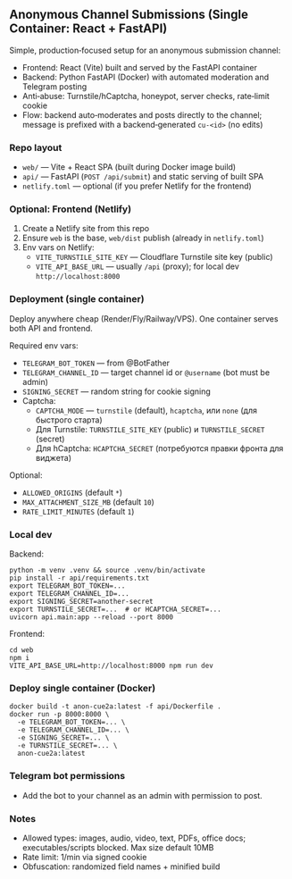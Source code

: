 ## Anonymous Channel Submissions (Single Container: React + FastAPI)

Simple, production‑focused setup for an anonymous submission channel:
- Frontend: React (Vite) built and served by the FastAPI container
- Backend: Python FastAPI (Docker) with automated moderation and Telegram posting
- Anti‑abuse: Turnstile/hCaptcha, honeypot, server checks, rate‑limit cookie
- Flow: backend auto‑moderates and posts directly to the channel; message is prefixed with a backend‑generated `cu-<id>` (no edits)

### Repo layout
- `web/` — Vite + React SPA (built during Docker image build)
- `api/` — FastAPI (`POST /api/submit`) and static serving of built SPA
- `netlify.toml` — optional (if you prefer Netlify for the frontend)

### Optional: Frontend (Netlify)
1) Create a Netlify site from this repo
2) Ensure `web` is the base, `web/dist` publish (already in `netlify.toml`)
3) Env vars on Netlify:
   - `VITE_TURNSTILE_SITE_KEY` — Cloudflare Turnstile site key (public)
   - `VITE_API_BASE_URL` — usually `/api` (proxy); for local dev `http://localhost:8000`

### Deployment (single container)
Deploy anywhere cheap (Render/Fly/Railway/VPS). One container serves both API and frontend.

Required env vars:
- `TELEGRAM_BOT_TOKEN` — from @BotFather
- `TELEGRAM_CHANNEL_ID` — target channel id or `@username` (bot must be admin)
- `SIGNING_SECRET` — random string for cookie signing
- Captcha:
  - `CAPTCHA_MODE` — `turnstile` (default), `hcaptcha`, или `none` (для быстрого старта)
  - Для Turnstile: `TURNSTILE_SITE_KEY` (public) и `TURNSTILE_SECRET` (secret)
  - Для hCaptcha: `HCAPTCHA_SECRET` (потребуются правки фронта для виджета)

Optional:
- `ALLOWED_ORIGINS` (default `*`)
- `MAX_ATTACHMENT_SIZE_MB` (default `10`)
- `RATE_LIMIT_MINUTES` (default `1`)

### Local dev
Backend:
```
python -m venv .venv && source .venv/bin/activate
pip install -r api/requirements.txt
export TELEGRAM_BOT_TOKEN=...
export TELEGRAM_CHANNEL_ID=...
export SIGNING_SECRET=another-secret
export TURNSTILE_SECRET=...  # or HCAPTCHA_SECRET=...
uvicorn api.main:app --reload --port 8000
```

Frontend:
```
cd web
npm i
VITE_API_BASE_URL=http://localhost:8000 npm run dev
```

### Deploy single container (Docker)
```
docker build -t anon-cue2a:latest -f api/Dockerfile .
docker run -p 8000:8000 \
  -e TELEGRAM_BOT_TOKEN=... \
  -e TELEGRAM_CHANNEL_ID=... \
  -e SIGNING_SECRET=... \
  -e TURNSTILE_SECRET=... \
  anon-cue2a:latest
```

### Telegram bot permissions
- Add the bot to your channel as an admin with permission to post.

### Notes
- Allowed types: images, audio, video, text, PDFs, office docs; executables/scripts blocked. Max size default 10MB
- Rate limit: 1/min via signed cookie
- Obfuscation: randomized field names + minified build
